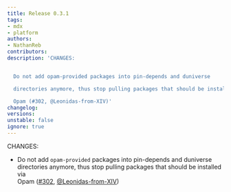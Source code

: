 ```yaml
---
title: Release 0.3.1
tags:
- mdx
- platform
authors:
- NathanReb
contributors:
description: 'CHANGES:


  Do not add opam-provided packages into pin-depends and duniverse

  directories anymore, thus stop pulling packages that should be installed via

  Opam (#302, @Leonidas-from-XIV)'
changelog:
versions:
unstable: false
ignore: true
---
```


<p>CHANGES:</p>
<ul>
<li>Do not add <code>opam-provided</code> packages into pin-depends and duniverse<br>
directories anymore, thus stop pulling packages that should be installed via<br>
Opam (<a href="https://github.com/realworldocaml/mdx/pull/302" class="issue-link js-issue-link" data-error-text="Failed to load title" data-id="743877158" data-permission-text="Title is private" data-url="https://github.com/realworldocaml/mdx/issues/302" data-hovercard-type="pull_request" data-hovercard-url="/realworldocaml/mdx/pull/302/hovercard">#302</a>, <a href="https://github.com/Leonidas-from-XIV" class="user-mention notranslate" data-hovercard-type="user" data-hovercard-url="/users/Leonidas-from-XIV/hovercard" data-octo-click="hovercard-link-click" data-octo-dimensions="link_type:self">@Leonidas-from-XIV</a>)</li>
</ul>

